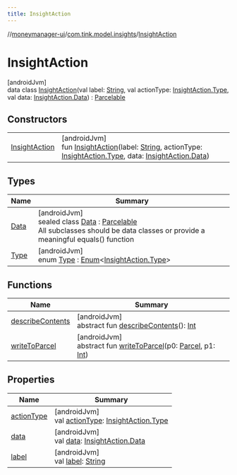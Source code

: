 ```yaml
---
title: InsightAction
---
```

//[moneymanager-ui](../../../index.html)/[com.tink.model.insights](../index.html)/[InsightAction](index.html)



# InsightAction



[androidJvm]\
data class [InsightAction](index.html)(val label: [String](https://kotlinlang.org/api/latest/jvm/stdlib/kotlin/-string/index.html), val actionType: [InsightAction.Type](-type/index.html), val data: [InsightAction.Data](-data/index.html)) : [Parcelable](https://developer.android.com/reference/kotlin/android/os/Parcelable.html)



## Constructors


| | |
|---|---|
| [InsightAction](-insight-action.html) | [androidJvm]<br>fun [InsightAction](-insight-action.html)(label: [String](https://kotlinlang.org/api/latest/jvm/stdlib/kotlin/-string/index.html), actionType: [InsightAction.Type](-type/index.html), data: [InsightAction.Data](-data/index.html)) |


## Types


| Name | Summary |
|---|---|
| [Data](-data/index.html) | [androidJvm]<br>sealed class [Data](-data/index.html) : [Parcelable](https://developer.android.com/reference/kotlin/android/os/Parcelable.html)<br>All subclasses should be data classes or provide a meaningful equals() function |
| [Type](-type/index.html) | [androidJvm]<br>enum [Type](-type/index.html) : [Enum](https://kotlinlang.org/api/latest/jvm/stdlib/kotlin/-enum/index.html)&lt;[InsightAction.Type](-type/index.html)&gt; |


## Functions


| Name | Summary |
|---|---|
| [describeContents](../../com.tink.service.provider/-provider-filter/index.html#-1578325224%2FFunctions%2F1000845458) | [androidJvm]<br>abstract fun [describeContents](../../com.tink.service.provider/-provider-filter/index.html#-1578325224%2FFunctions%2F1000845458)(): [Int](https://kotlinlang.org/api/latest/jvm/stdlib/kotlin/-int/index.html) |
| [writeToParcel](../../com.tink.service.provider/-provider-filter/index.html#-1754457655%2FFunctions%2F1000845458) | [androidJvm]<br>abstract fun [writeToParcel](../../com.tink.service.provider/-provider-filter/index.html#-1754457655%2FFunctions%2F1000845458)(p0: [Parcel](https://developer.android.com/reference/kotlin/android/os/Parcel.html), p1: [Int](https://kotlinlang.org/api/latest/jvm/stdlib/kotlin/-int/index.html)) |


## Properties


| Name | Summary |
|---|---|
| [actionType](action-type.html) | [androidJvm]<br>val [actionType](action-type.html): [InsightAction.Type](-type/index.html) |
| [data](data.html) | [androidJvm]<br>val [data](data.html): [InsightAction.Data](-data/index.html) |
| [label](label.html) | [androidJvm]<br>val [label](label.html): [String](https://kotlinlang.org/api/latest/jvm/stdlib/kotlin/-string/index.html) |

